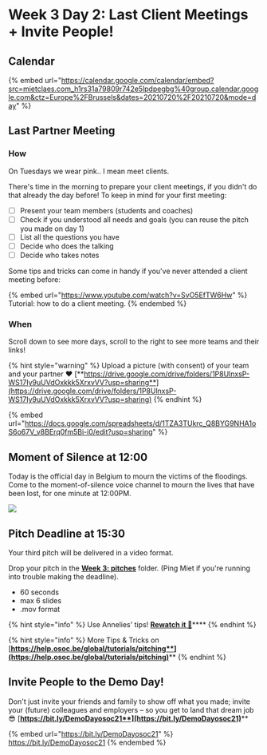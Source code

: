 # Week 3 Day 2: Last Client Meetings + Invite People!

## Calendar

{% embed url="https://calendar.google.com/calendar/embed?src=mietclaes.com_h1rs31a79809r742e5lpdpegbg%40group.calendar.google.com&ctz=Europe%2FBrussels&dates=20210720%2F20210720&mode=day" %}

## Last Partner Meeting

### How

On Tuesdays we wear pink.. I mean meet clients.

There's time in the morning to prepare your client meetings, if you didn't do that already the day before! To keep in mind for your first meeting:

* [ ] Present your team members (students and coaches)
* [ ] Check if you understood all needs and goals (you can reuse the pitch you made on day 1)
* [ ] List all the questions you have
* [ ] Decide who does the talking
* [ ] Decide who takes notes

Some tips and tricks can come in handy if you've never attended a client meeting before:

{% embed url="https://www.youtube.com/watch?v=SvO5EfTW6Hw" %}
Tutorial: how to do a client meeting.
{% endembed %}

### When

Scroll down to see more days, scroll to the right to see more teams and their links!

{% hint style="warning" %}
Upload a picture (with consent) of your team and your partner ❤ [**https://drive.google.com/drive/folders/1P8UlnxsP-WS17Iy9uUVdOxkkk5XrxvVV?usp=sharing**](https://drive.google.com/drive/folders/1P8UlnxsP-WS17Iy9uUVdOxkkk5XrxvVV?usp=sharing)️
{% endhint %}

{% embed url="https://docs.google.com/spreadsheets/d/1TZA3TUkrc_Q8BYG9NHA1oS6o67V_v8BErq0fm5Bi-i0/edit?usp=sharing" %}

## Moment of Silence at 12:00

Today is the official day in Belgium to mourn the victims of the floodings. Come to the moment-of-silence voice channel to mourn the lives that have been lost, for one minute at 12:00PM.

![](../../.gitbook/assets/Story\_rauw.png)

## Pitch Deadline at 15:30

Your third pitch will be delivered in a video format.

Drop your pitch in the [**Week 3: pitches**](https://drive.google.com/drive/folders/1sorRG5n-Zbvg7wNk\_oKEFzcc0ieCokf8?usp=sharing) folder. (Ping Miet if you're running into trouble making the deadline).

* 60 seconds
* max 6 slides
* .mov format

{% hint style="info" %}
Use Annelies' tips! [**Rewatch it 🥳**](../../workshops-and-talks.md#how-to-pro-pitch-with-less-by-annelies)****
{% endhint %}

{% hint style="info" %}
More Tips & Tricks on [**https://help.osoc.be/global/tutorials/pitching**](https://help.osoc.be/global/tutorials/pitching)****
{% endhint %}

## Invite People to the Demo Day!

Don't just invite your friends and family to show off what you made; invite your (future) colleagues and employers – so you get to land that dream job 😎 [**https://bit.ly/DemoDayosoc21**](https://bit.ly/DemoDayosoc21)****

{% embed url="https://bit.ly/DemoDayosoc21" %}
https://bit.ly/DemoDayosoc21
{% endembed %}


